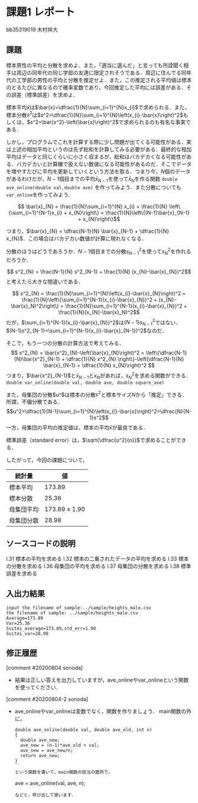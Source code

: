 # 課題1 レポート

bb35319019 木村祥大

## 課題

標本男性の平均と分散を求めよ．また，「適当に選んだ」と言っても所詮聞く相手は周辺の同年代の同じ学部の友達に限定されそうである．周辺に住んでる同年代の工学部の男性の平均と分散を推定せよ．また，この推定される平均値は標本のとるたびに異なるので確率変数であり，今回推定した平均には誤差がある．その誤差（標準誤差）を求めよ．
   
標本平均$\bar{x}$は$\bar{x}=\dfrac{1}{N}\sum_{i=1}^{N}x_{i}$で求められる．また，標本分散$s^2$は$s^2=\dfrac{1}{N}\sum_{i=1}^{N}\left(x_{i}-\bar{x}\right)^2$もしくは，$s^2=\bar{x^2}-\left(\bar{x}\right)^2$で求められるのも有名な事実である．

しかし，プログラムでこれを計算する際に少し問題が出てくる可能性がある．実は上述の相加平均というのは先ず総和を計算してみる必要がある．最終的な相加平均はデータと同じくらいに小さく収まるが，総和はバカデカくなる可能性がある．バカデカいと計算機で扱えない数値になる可能性があるのだ．そこでデータを増やすたびに平均を更新していくという方法を取る．つまり今，$N$個のデータがあるわけだが，$N-1$個目までの平均$\bar{x}_{N-1}$を使って$\bar{x}_{N}$を作る関数 `double ave_online(double val,double ave)` を作ってみよう．また分散についても `var_online`を作ってみよう．
   
$$ \bar{x}_{N} = \frac{1}{N}\sum_{i=1}^{N} x_{i} = \frac{1}{N} \left\{\sum_{i=1}^{N-1}x_{i} + x_{N}\right\} = \frac{1}{N}\left\{(N-1)\bar{x}_{N-1} + x_{N}\right\}$$
   
つまり，$\bar{x}_{N} = \dfrac{N-1}{N} \bar{x}_{N-1} + \dfrac{1}{N} x_{N}$．この場合はバカデカい数値が計算に現れなくなる．
   
分散のほうはどうであろうか．$N-1$個目までの分散$s^2_{N-1}$を使って$s^2_{N}$を作れるだろうか．
   
$$ s^2_{N} = \frac{N-1}{N} s^2_{N-1} + \frac{1}{N} (x_{N}-\bar{x}_{N})^2$$
と考えたら大きな間違いである．
   
$$ s^2_{N} = \frac{1}{N}\sum_{i=1}^{N}\left(x_{i}-\bar{x}_{N}\right)^2 = \frac{1}{N}\left\{\sum_{i=1}^{N-1}(x_{i}-\bar{x}_{N})^2 + (x_{N}-\bar{x}_N)^2\right\} = \frac{1}{N}\sum_{i=1}^{N-1}(x_{i}-\bar{x}_{N})^2 + \frac{1}{N}(x_{N}-\bar{x}_N)^2$$
だが，$\sum_{i=1}^{N-1}(x_{i}-\bar{x}_{N})^2$は$(N-1)s^2_{N-1}$ではない．$(N-1)s^2_{N-1}=\sum_{i=1}^{N-1}(x_{i}-\bar{x}_{N-1})^2$なのだ．

そこで，もう一つの分散の計算方法で考えてみる．
$$ s^2_{N} = \bar{x^2}_{N}-\left(\bar{x}_{N}\right)^2 = \left\{\dfrac{N-1}{N}\bar{x^2}_{N-1} + \dfrac{1}{N} x^2_{N} \right\}-\left(\dfrac{N-1}{N} \bar{x}_{N-1} + \dfrac{1}{N} x_{N}\right)^2 $$
つまり，$\bar{x^2}_{N-1}$と$\bar{x}_{N-1}$と$x_{N}$があれば，$s^2_{N}$を求める関数ができる．`double var_online(double val, double ave, double square_ave)`

また，母集団の分散$u^$は標本の分散$s^2$と標本サイズ$N$から「推定」できる．所謂，不偏分散である．
$$u^2=\dfrac{1}{N-1}\sum_{i=1}^{N}\left(x_{i}-\bar{x}\right)^2=\dfrac{N}{N-1}s^2$$
一方，母集団の平均の推定値は，標本の平均$\bar{x}$が最良である．

標準誤差（standard error）は，$\sqrt{\dfrac{u^2}{n}}$で求めることができる．

したがって，今回の課題について，

|統計量|値|
|---|---|
|標本平均|$173.89$|
|標本分散|$25.36$|
|母集団平均|$173.89\pm 1.90$|
|母集団分散|$28.98$|

## ソースコードの説明

l.31 標本の平均を求める
l.32 標本の二乗されたデータの平均を求める
l.33 標本の分散を求める
l.36 母集団の平均を求める
l.37 母集団の分散を求める
l.38 標準誤差を求める

## 入出力結果

```
input the filename of sample:../sample/heights_male.csv
the filename of sample: ../sample/heights_male.csv
Average=173.89
Var=25.36
Suitei_average=173.89,std_err=1.90
Suitei_var=28.98
```

## 修正履歴

[comment #20200804 sonoda]
- 結果は正しい答えを出力していますが，ave_onlineやvar_onlineという関数を使ってください．

[comment #20200804-2 sonoda]
- ave_onlineやvar_onlineは変数でなく，関数を作りましょう．
  main関数の外に，
  ```
  double ave_online(double val, double ave_old, int n)
  {
    double ave_new;
    ave_new = (n-1)*ave_old + val;
    ave_new = ave_new/n;
    return ave_new;
  }
  ``
  という関数を書いて，main関数の該当の箇所で，
  ```
  ave = ave_online(val, ave, n);
  ```
  などと，呼び出して使います．
  
